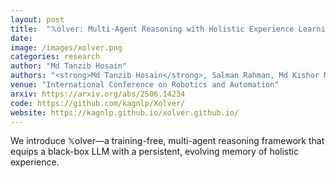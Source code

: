 ```yaml
---
layout: post
title:  "𝕏olver: Multi-Agent Reasoning with Holistic Experience Learning Just Like an Olympiad Team"
date:   
image: /images/xolver.png
categories: research
author: "Md Tanzib Hosain"
authors: "<strong>Md Tanzib Hosain</strong>, Salman Rahman, Md Kishor Morol, Md Rizwan Parvez"
venue: "International Conference on Robotics and Automation"
arxiv: https://arxiv.org/abs/2506.14234
code: https://github.com/kagnlp/Xolver/
website: https://kagnlp.github.io/xolver.github.io/
---
```

We introduce 𝕏olver—a training-free, multi-agent reasoning framework that equips a black-box LLM with a persistent, evolving memory of holistic experience. 
